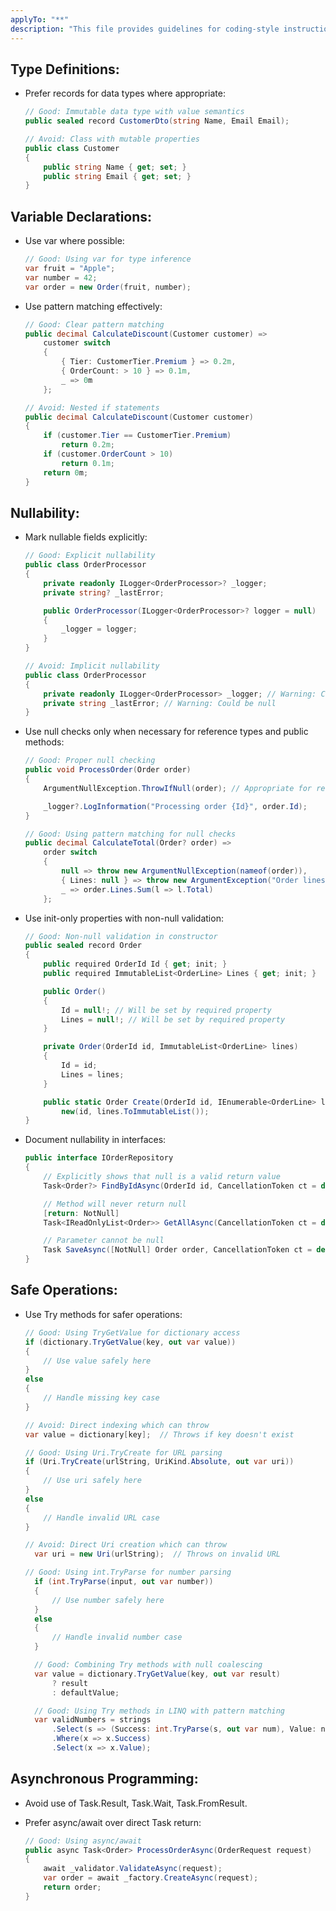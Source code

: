 ```yaml
---
applyTo: "**"
description: "This file provides guidelines for coding-style instructions writing"
---
```


## Type Definitions:

- Prefer records for data types where appropriate:

  ```csharp
  // Good: Immutable data type with value semantics
  public sealed record CustomerDto(string Name, Email Email);

  // Avoid: Class with mutable properties
  public class Customer
  {
      public string Name { get; set; }
      public string Email { get; set; }
  }
  ```

## Variable Declarations:

- Use var where possible:

  ```csharp
  // Good: Using var for type inference
  var fruit = "Apple";
  var number = 42;
  var order = new Order(fruit, number);
  ```

- Use pattern matching effectively:

  ```csharp
  // Good: Clear pattern matching
  public decimal CalculateDiscount(Customer customer) =>
      customer switch
      {
          { Tier: CustomerTier.Premium } => 0.2m,
          { OrderCount: > 10 } => 0.1m,
          _ => 0m
      };

  // Avoid: Nested if statements
  public decimal CalculateDiscount(Customer customer)
  {
      if (customer.Tier == CustomerTier.Premium)
          return 0.2m;
      if (customer.OrderCount > 10)
          return 0.1m;
      return 0m;
  }
  ```

## Nullability:

- Mark nullable fields explicitly:

  ```csharp
  // Good: Explicit nullability
  public class OrderProcessor
  {
      private readonly ILogger<OrderProcessor>? _logger;
      private string? _lastError;

      public OrderProcessor(ILogger<OrderProcessor>? logger = null)
      {
          _logger = logger;
      }
  }

  // Avoid: Implicit nullability
  public class OrderProcessor
  {
      private readonly ILogger<OrderProcessor> _logger; // Warning: Could be null
      private string _lastError; // Warning: Could be null
  }
  ```

- Use null checks only when necessary for reference types and public methods:

  ```csharp
  // Good: Proper null checking
  public void ProcessOrder(Order order)
  {
      ArgumentNullException.ThrowIfNull(order); // Appropriate for reference types

      _logger?.LogInformation("Processing order {Id}", order.Id);
  }

  // Good: Using pattern matching for null checks
  public decimal CalculateTotal(Order? order) =>
      order switch
      {
          null => throw new ArgumentNullException(nameof(order)),
          { Lines: null } => throw new ArgumentException("Order lines cannot be null", nameof(order)),
          _ => order.Lines.Sum(l => l.Total)
      };
  ```

- Use init-only properties with non-null validation:

  ```csharp
  // Good: Non-null validation in constructor
  public sealed record Order
  {
      public required OrderId Id { get; init; }
      public required ImmutableList<OrderLine> Lines { get; init; }

      public Order()
      {
          Id = null!; // Will be set by required property
          Lines = null!; // Will be set by required property
      }

      private Order(OrderId id, ImmutableList<OrderLine> lines)
      {
          Id = id;
          Lines = lines;
      }

      public static Order Create(OrderId id, IEnumerable<OrderLine> lines) =>
          new(id, lines.ToImmutableList());
  }
  ```

- Document nullability in interfaces:

  ```csharp
  public interface IOrderRepository
  {
      // Explicitly shows that null is a valid return value
      Task<Order?> FindByIdAsync(OrderId id, CancellationToken ct = default);

      // Method will never return null
      [return: NotNull]
      Task<IReadOnlyList<Order>> GetAllAsync(CancellationToken ct = default);

      // Parameter cannot be null
      Task SaveAsync([NotNull] Order order, CancellationToken ct = default);
  }
  ```

## Safe Operations:

- Use Try methods for safer operations:

  ```csharp
  // Good: Using TryGetValue for dictionary access
  if (dictionary.TryGetValue(key, out var value))
  {
      // Use value safely here
  }
  else
  {
      // Handle missing key case
  }

  // Avoid: Direct indexing which can throw
  var value = dictionary[key];  // Throws if key doesn't exist
  ```

  ```csharp
  // Good: Using Uri.TryCreate for URL parsing
  if (Uri.TryCreate(urlString, UriKind.Absolute, out var uri))
  {
      // Use uri safely here
  }
  else
  {
      // Handle invalid URL case
  }

  // Avoid: Direct Uri creation which can throw
    var uri = new Uri(urlString);  // Throws on invalid URL
  ```

  ```csharp
  // Good: Using int.TryParse for number parsing
    if (int.TryParse(input, out var number))
    {
        // Use number safely here
    }
    else
    {
        // Handle invalid number case
    }
  ```

  ```csharp
    // Good: Combining Try methods with null coalescing
    var value = dictionary.TryGetValue(key, out var result)
        ? result
        : defaultValue;

    // Good: Using Try methods in LINQ with pattern matching
    var validNumbers = strings
        .Select(s => (Success: int.TryParse(s, out var num), Value: num))
        .Where(x => x.Success)
        .Select(x => x.Value);
  ```

## Asynchronous Programming:

- Avoid use of Task.Result, Task.Wait, Task.FromResult.

- Prefer async/await over direct Task return:
  ```csharp
  // Good: Using async/await
  public async Task<Order> ProcessOrderAsync(OrderRequest request)
  {
      await _validator.ValidateAsync(request);
      var order = await _factory.CreateAsync(request);
      return order;
  }
  ```
